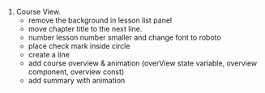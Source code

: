 1. Course View. 
   - remove the background in lesson list panel
   - move chapter title to the next line.
   - number lesson number smaller and change font to roboto
   - place check mark inside circle
   - create a line
   - add course overview & animation (overView state variable, overview component, overview const)
   - add summary with animation

